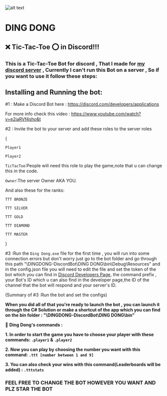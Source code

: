 ![alt text](https://github.com/shaahinfaezi/DINGDONG-DiscordBot/blob/master/DING%20DONG/DD.ico?raw=true) 
# DING DONG

## :x: Tic-Tac-Toe :o: in Discord!!!


### This is a Tic-Tac-Toe Bot for discord , That I made for [my discord server](https://discord.gg/P2BrjMN) , Currently I can't run this Bot on a server , So if you want to use it follow these steps:

## Installing and Running the bot:


#1 : Make a Discord Bot here : https://discord.com/developers/applications 

For more info check this video : https://www.youtube.com/watch?v=e2iaRVf4sho&t

#2 : Invite the bot to your server and add these roles to the server roles 

{

`Player1`

`Player2`

`TicTacToe`:People will need this role to play the game,note that u can change this in the code.

`Owner`:The server Owner AKA YOU.

And also these for the ranks:

`TTT BRONZE`

`TTT SILVER`

`TTT GOLD`

`TTT DIAMOND`

`TTT MASTER`

}

#3 :Run the `Ding Dong.exe` file for the first time , you will run into some connection errors but don't worry just go to the bot folder and go through this path "\DINGDONG-DiscordBot\DING DONG\bin\Debug\Resources" and in the config.json file you will need to edit the file and set the token of the bot which you can find in [Discord Developers Page](https://discord.com/developers/applications), the command prefix , your Bot's ID which u can also find in the developer page,the ID of the channel that the bot will respond and your server's ID.

(Summary of #3 :Run the bot and set the configs)

**When you did all of that you're ready to launch the bot , you can launch it through the C# Solution or make a shortcut of the app which you can find on the bin folder : "\DINGDONG-DiscordBot\DING DONG\bin"**






:red_circle: **Ding Dong's commands :**

 **1.  In order to start the game you have to choose your player with these commands: `.player1` & `.player2`**

 **2.  Now you can play by choosing the number you want with this command:  `.ttt [number between 1 and 9]`**

 **3. You can also check your wins with this command(Leaderboards will be added) : `.tttstats`**



### **__FEEL FREE TO CHANGE THE BOT HOWEVER YOU WANT AND PLZ STAR THE BOT__**





